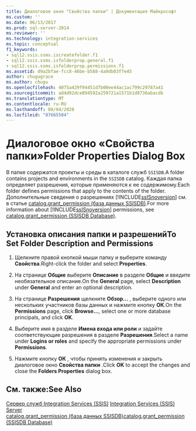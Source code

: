 ```yaml
---
title: Диалоговое окно "Свойства папки" | Документация Майкрософт
ms.custom: ''
ms.date: 06/13/2017
ms.prod: sql-server-2014
ms.reviewer: ''
ms.technology: integration-services
ms.topic: conceptual
f1_keywords:
- sql12.ssis.ssms.iscreatefolder.f1
- sql12.ssis.ssms.isfolderprop.general.f1
- sql12.ssis.ssms.isfolderprop.permissions.f1
ms.assetid: d9a2bfae-fcc8-46be-b588-4a9db03f7e45
author: chugugrace
ms.author: chugu
ms.openlocfilehash: 4075a429f94451d7b00ee44ac1ac799c29787a41
ms.sourcegitcommit: ad4d92dce894592a259721a1571b1d8736abacdb
ms.translationtype: MT
ms.contentlocale: ru-RU
ms.lasthandoff: 08/04/2020
ms.locfileid: "87665504"
---
```

# <a name="folder-properties-dialog-box"></a><span data-ttu-id="19f63-102">Диалоговое окно «Свойства папки»</span><span class="sxs-lookup"><span data-stu-id="19f63-102">Folder Properties Dialog Box</span></span>
  <span data-ttu-id="19f63-103">В папке содержатся проекты и среды в каталоге служб `SSISDB`.</span><span class="sxs-lookup"><span data-stu-id="19f63-103">A folder contains projects and environments in the `SSISDB` catalog.</span></span> <span data-ttu-id="19f63-104">Каждая папка определяет разрешения, которые применяются к ее содержимому.</span><span class="sxs-lookup"><span data-stu-id="19f63-104">Each folder defines permissions that apply to the contents of the folder.</span></span> <span data-ttu-id="19f63-105">Дополнительные сведения о разрешениях [!INCLUDE[ssISnoversion](../../includes/ssisnoversion-md.md)] см. в статье [catalog.grant_permission (база данных SSISDB)](/sql/integration-services/system-stored-procedures/catalog-grant-permission-ssisdb-database).</span><span class="sxs-lookup"><span data-stu-id="19f63-105">For more information about [!INCLUDE[ssISnoversion](../../includes/ssisnoversion-md.md)] permissions, see [catalog.grant_permission &#40;SSISDB Database&#41;](/sql/integration-services/system-stored-procedures/catalog-grant-permission-ssisdb-database).</span></span>  
  
## <a name="to-set-folder-description-and-permissions"></a><span data-ttu-id="19f63-106">Установка описания папки и разрешений</span><span class="sxs-lookup"><span data-stu-id="19f63-106">To Set Folder Description and Permissions</span></span>  
  
1.  <span data-ttu-id="19f63-107">Щелкните правой кнопкой мыши папку и выберите команду **Свойства**.</span><span class="sxs-lookup"><span data-stu-id="19f63-107">Right-click the folder and select **Properties**.</span></span>  
  
2.  <span data-ttu-id="19f63-108">На странице **Общие** выберите **Описание** в разделе **Общие** и введите необязательное описание.</span><span class="sxs-lookup"><span data-stu-id="19f63-108">On the **General** page, select **Description** under **General** and enter an optional description.</span></span>  
  
3.  <span data-ttu-id="19f63-109">На странице **Разрешения** щелкните **Обзор...** , выберите одного или нескольких участников базы данных и нажмите кнопку **ОК**.</span><span class="sxs-lookup"><span data-stu-id="19f63-109">On the **Permissions** page, click **Browse...**, select one or more database principals, and click **OK**.</span></span>  
  
4.  <span data-ttu-id="19f63-110">Выберите имя в разделе **Имена входа или роли** и задайте соответствующие разрешения в разделе **Разрешения**.</span><span class="sxs-lookup"><span data-stu-id="19f63-110">Select a name under **Logins or roles** and specify the appropriate permissions under **Permissions**.</span></span>  
  
5.  <span data-ttu-id="19f63-111">Нажмите кнопку **ОК** , чтобы принять изменения и закрыть диалоговое окно **Свойства папки** .</span><span class="sxs-lookup"><span data-stu-id="19f63-111">Click **OK** to accept the changes and close the **Folders Properties** dialog box.</span></span>  
  
## <a name="see-also"></a><span data-ttu-id="19f63-112">См. также:</span><span class="sxs-lookup"><span data-stu-id="19f63-112">See Also</span></span>  
 <span data-ttu-id="19f63-113">[Сервер служб Integration Services (SSIS)](integration-services-ssis-server-and-catalog.md) </span><span class="sxs-lookup"><span data-stu-id="19f63-113">[Integration Services &#40;SSIS&#41; Server](integration-services-ssis-server-and-catalog.md) </span></span>  
 [<span data-ttu-id="19f63-114">catalog.grant_permission (база данных SSISDB)</span><span class="sxs-lookup"><span data-stu-id="19f63-114">catalog.grant_permission &#40;SSISDB Database&#41;</span></span>](/sql/integration-services/system-stored-procedures/catalog-grant-permission-ssisdb-database)  
  
  
